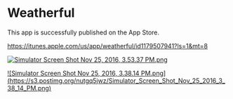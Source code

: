# Weatherful
This app is successfully published on the App Store. 

https://itunes.apple.com/us/app/weatherful/id1179507941?ls=1&mt=8


[![Simulator Screen Shot Nov 25, 2016, 3.53.37 PM.png](https://s12.postimg.org/q1yr95rwt/Simulator_Screen_Shot_Nov_25_2016_3_53_37_PM.png)](https://postimg.org/image/42sclyb2h/)                

[![Simulator Screen Shot Nov 25, 2016, 3.38.14 PM.png]      (https://s3.postimg.org/nutgq5jwz/Simulator_Screen_Shot_Nov_25_2016_3_38_14_PM.png)](https://postimg.org/image/5s0dyxo27/)



